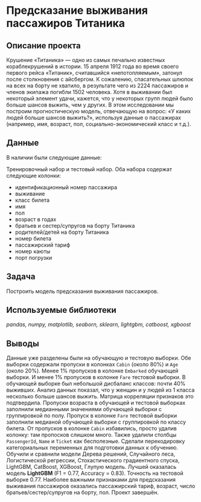 # Предсказание выживания пассажиров Титаника

## Описание проекта

Крушение «Титаника» — одно из самых печально известных кораблекрушений в истории. 15 апреля 1912 года во время своего первого рейса «Титаник», считавшийся «непотопляемым», затонул после столкновения с айсбергом. К сожалению, спасательных шлюпок на всех на борту не хватило, в результате чего из 2224 пассажиров и членов экипажа погибли 1502 человека. Хотя в выживании был некоторый элемент удачи, кажется, что у некоторых групп людей было больше шансов выжить, чем у других. В этом исследовании мы построим прогностическую модель, отвечающую на вопрос: «У каких людей больше шансов выжить?», используя данные о пассажирах (например, имя, возраст, пол, социально-экономический класс и т.д.).

## Данные

В наличии были следующие данные:

Тренировочный набор и тестовый набор. Оба набора содержат следующие колонки:
- идентификационный номер пассажира
- выживание
- класс билета
- имя
- пол
- возраст в годах
- братьев и сестер/супругов на борту Титаника
- родителей/детей на борту Титаника
- номер билета
- пассажирский тариф
- номер каюты
- порт погрузки

## Задача
 
Построить модель предсказания выживания пассажиров.

## Используемые библиотеки
*pandas, numpy, matplotlib, seaborn, sklearn, lightgbm, catboost, xgboost*

## Выводы

Данные уже разделены были на обучающую и тестовую выборки. Обе выборки содержали пропуски в колонках `Cabin` (около 80%) и `Age` (около 20%). Менее 1% пропусков в колонке `Embarked` обучающей выборки. И менее 1% пропусков в колонке `Fare` тестовой выборки. В обучающей выборке был небольшой дисбаланс классов: почти 40% выживших. Анализ данных показал, что у женщин и у людей из 1 класса несколько больше шансов выжить. Матрица корреляции признаков это подтвердила. Пропуски возраста в обучающей и тестовой выборках заполнили медианными значениями обучающей выборки с группировкой по полу. Пропуск в колонке `Fare` тестовой выборки заполнили медианой обучающей выборки с группировкой по классу билета. От пропусков в колонке `Cabin` избавились, просто удалив колонку: там пропосков слишком много. Также удалили столбцы `PassengerId`, `Name` и `Ticket` как бесполезные. Сделали перекодировку категориальных переменных для подготовки данных к обучению. Обучили и сравнили модели Дерева решений, Случайного леса, Логистической регрессии,  Стохастического градиентного спуска, LightGBM, CatBoost, XGBoost, Глупую модель. Лучшей оказалась модель **LightGBM** (F1 = 0.77, Accuracy = 0.83). Точность на тестовой выборке 0.77. Наиболее важными признаками для предсказания выживания пассажиров оказались пассажирский тариф, возраст, число братьев/сестер/супругов на борту, пол. Проект завершён.
